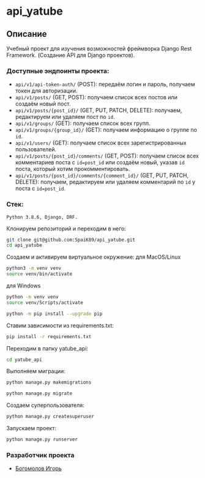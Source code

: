 # api_yatube

## Описание
Учебный проект для изучения возможностей фреймворка Django Rest Framework.
(Создание API для Django проектов).
### Доступные эндпоинты проекта:
- `api/v1/api-token-auth/` (POST): передаём логин и пароль, получаем токен для авторизации.
- `api/v1/posts/` (GET, POST): получаем список всех постов или создаём новый пост.
- `api/v1/posts/{post_id}/` (GET, PUT, PATCH, DELETE): получаем, редактируем или удаляем пост по `id`.
- `api/v1/groups/` (GET): получаем список всех групп.
- `api/v1/groups/{group_id}/` (GET): получаем информацию о группе по `id`.
- `api/v1/users/` (GET): получаем список всех зарегистрированных пользователей.
- `api/v1/posts/{post_id}/comments/` (GET, POST): получаем список всех комментариев поста с `id=post_id` или создаём новый, указав `id` поста, который хотим прокомментировать.
- `api/v1/posts/{post_id}/comments/{comment_id}/` (GET, PUT, PATCH, DELETE): получаем, редактируем или удаляем комментарий по `id` у поста с `id=post_id`.

### Стек:
```
Python 3.8.6, Django, DRF.
```

Клонируем репозиторий и переходим в него:
```bash
git clone git@github.com:SpaiK89/api_yatube.git
cd api_yatube
```

Создаем и активируем виртуальное окружение:
для MacOS/Linux
```bash
python3 -m venv venv
source venv/bin/activate
```
для Windows
```bash
python -m venv venv
source venv/Scripts/activate
```
```bash
python -m pip install --upgrade pip
```

Ставим зависимости из requirements.txt:
```bash
pip install -r requirements.txt
```

Переходим в папку yatube_api:
```bash
cd yatube_api
```

Выполняем миграции:
```bash
python manage.py makemigrations
```
```bash
python manage.py migrate
```

Создаем суперпользователя:
```bash
python manage.py createsuperuser
```

Запускаем проект:
```bash
python manage.py runserver
```

### Разработчик проекта
- [Богомолов Игорь](https://github.com/SpaiK89)